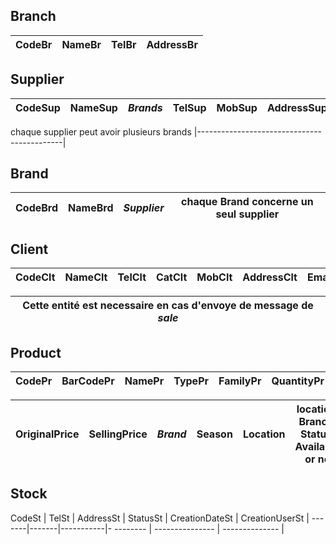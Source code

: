 ## Branch
CodeBr | NameBr	| TelBr	| AddressBr |
-------|------- |-------|-----------|

## Supplier
CodeSup | NameSup | ***Brands*** | TelSup | MobSup     | AddressSup | EmailSup | StatusSup | CreationDateSup | CreationUserSup |
--------| --------| -------------| -------| ---------- | ---------- | -------- | --------- | --------------- | --------------  |

 chaque supplier peut avoir plusieurs brands 
|--------------------------------------------|

## Brand
CodeBrd | NameBrd | ***Supplier*** | chaque Brand concerne un seul supplier |
--------|---------|----------------|----------------------------------------|

## Client
CodeClt | NameClt | TelClt | CatClt | MobClt     | AddressClt | EmailClt | StatusClt | CreationDateClt | CreationUserClt | 
--------|---------|--------| ------ | ---------- | ---------- | -------- | --------- | --------------- | --------------- |

| Cette entité est necessaire en cas d'envoye de message de ***sale*** |
| -------------------------------------------------------------------  |



## Product
CodePr | BarCodePr | NamePr | TypePr | FamilyPr | QuantityPr |StatusPr  | CreationDatePr  | CreationUserPr  | 
-------|-----------|--------|--------|----------|------------|--------- | --------------- | --------------- |

OriginalPrice | SellingPrice | ***Brand*** | Season  | Location | location: Branch; Status: Available or no | 
--------------|--------------|-------------|-------- |----------| ------------------------------------------|


## Stock
CodeSt | TelSt | AddressSt | StatusSt  | CreationDateSt  | CreationUserSt  |
-------|-------|-----------|- -------- | --------------- | --------------  |
